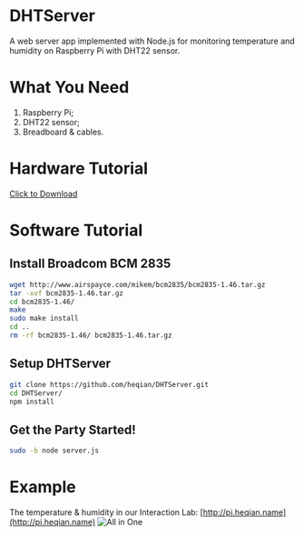 DHTServer
=========

A web server app implemented with Node.js for monitoring temperature and humidity on Raspberry Pi with DHT22 sensor.


# What You Need
1. Raspberry Pi;
2. DHT22 sensor;
3. Breadboard & cables.

# Hardware Tutorial
[Click to Download](https://learn.adafruit.com/downloads/pdf/dht-humidity-sensing-on-raspberry-pi-with-gdocs-logging.pdf)

# Software Tutorial
## Install Broadcom BCM 2835
```bash
wget http://www.airspayce.com/mikem/bcm2835/bcm2835-1.46.tar.gz
tar -xvf bcm2835-1.46.tar.gz
cd bcm2835-1.46/
make
sudo make install
cd ..
rm -rf bcm2835-1.46/ bcm2835-1.46.tar.gz
```
## Setup DHTServer
```bash
git clone https://github.com/heqian/DHTServer.git
cd DHTServer/
npm install
```
## Get the Party Started!
```bash
sudo -b node server.js
```

# Example
The temperature & humidity in our Interaction Lab: [http://pi.heqian.name](http://pi.heqian.name)
![All in One](https://dl.dropboxusercontent.com/u/1660254/DHTServer.jpg)
